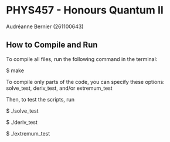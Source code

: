 # PHYS457 - Honours Quantum II
Audréanne Bernier (261100643)

## How to Compile and Run
To compile all files, run the following command in the terminal:

$ make

To compile only parts of the code, you can specify these options: solve_test, deriv_test, and/or extremum_test


Then, to test the scripts, run

$ ./solve_test

$ ./deriv_test

$ ./extremum_test